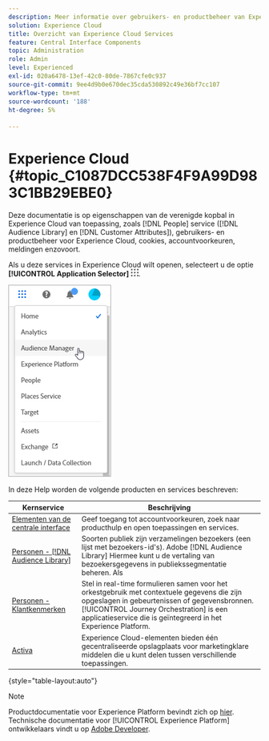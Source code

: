 ```yaml
---
description: Meer informatie over gebruikers- en productbeheer van Experiencen Cloud, Personen (soorten publiek en klantkenmerken), Journey Orchestration, Aanbiedingen, Plaatsen, Experience Platform en Mobiele services.
solution: Experience Cloud
title: Overzicht van Experience Cloud Services
feature: Central Interface Components
topic: Administration
role: Admin
level: Experienced
exl-id: 020a6478-13ef-42c0-80de-7867cfe0c937
source-git-commit: 9ee4d9b0e670dec35cda530892c49e36bf7cc107
workflow-type: tm+mt
source-wordcount: '188'
ht-degree: 5%

---
```


# Experience Cloud {#topic_C1087DCC538F4F9A99D983C1BB29EBE0}

Deze documentatie is op eigenschappen van de verenigde kopbal in Experience Cloud van toepassing, zoals [!DNL People] service ([!DNL Audience Library] en [!DNL Customer Attributes]), gebruikers- en productbeheer voor Experience Cloud, cookies, accountvoorkeuren, meldingen enzovoort.

Als u deze services in Experience Cloud wilt openen, selecteert u de optie **[!UICONTROL Application Selector]**
![Services-kiezer](../assets/menu-icon.png).

![Experience Cloud](../assets/platform-core-services.png)

In deze Help worden de volgende producten en services beschreven:

| Kernservice | Beschrijving |
|--- |--- |
| [Elementen van de centrale interface](../experience-cloud.md) | Geef toegang tot accountvoorkeuren, zoek naar producthulp en open toepassingen en services. |
| [Personen - [!DNL Audience Library]](audiences/overview.md) | Soorten publiek zijn verzamelingen bezoekers (een lijst met bezoekers-id&#39;s). Adobe [!DNL Audience Library] Hiermee kunt u de vertaling van bezoekersgegevens in publiekssegmentatie beheren. Als |
| [Personen - Klantkenmerken](customer-attributes/attributes.md) | Stel in real-time formulieren samen voor het orkestgebruik met contextuele gegevens die zijn opgeslagen in gebeurtenissen of gegevensbronnen. [!UICONTROL Journey Orchestration] is een applicatieservice die is geïntegreerd in het Experience Platform. |
| [Activa](assets/experience-cloud-assets.md) | Experience Cloud-elementen bieden één gecentraliseerde opslagplaats voor marketingklare middelen die u kunt delen tussen verschillende toepassingen. |

{style="table-layout:auto"}

>[!NOTE]
>
>Productdocumentatie voor Experience Platform bevindt zich op [hier](https://experienceleague.adobe.com/docs/experience-platform/landing/home.html). Technische documentatie voor [!UICONTROL Experience Platform] ontwikkelaars vindt u op [Adobe Developer](https://developer.adobe.com/apis).

